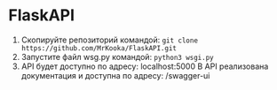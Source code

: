 # FlaskAPI
1. Скопируйте репозиторий командой: ```git clone https://github.com/MrKooka/FlaskAPI.git```
2. Запустите файл wsg.py командой: ```python3 wsgi.py```
3. API будет доступно по адресу: localhost:5000 
В API реализована документация и доступна по адресу: /swagger-ui
